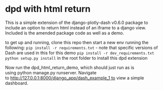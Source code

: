 # dpd with html return

This is a simple extension of the django-plotly-dash v0.6.0 package to include an option to return html instead of an iframe to a django view.
Included is the amended package code as well as a demo.

to get up and running, clone this repo then start a new env running the following:
`pip install -r requirements.txt`   - note that specific versions of Dash are used in this for this demo
`pip install -r dev_requirements.txt`
`python setup.py install` in the root folder to install this dpd extension

Now run the dpd_html_return_demo, which should just run as is using python manage.py runserver. Navigate to http://127.0.0.1:8000/django_app/dash_example_1 to view a simple dashboard.
